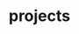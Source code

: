 ---
layout: page
title: projects
nav: true
nav_order: 7
dropdown: true
children:
    - title: SADA
      permalink: sada_project.md
---